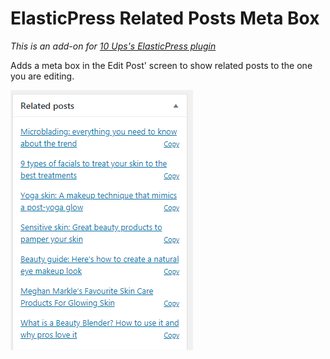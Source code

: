 # ElasticPress Related Posts Meta Box

*This is an add-on for [10 Ups's ElasticPress plugin](https://github.com/10up/ElasticPress)* 

Adds a meta box in the Edit Post' screen to show related posts to the one you are editing.

![screenshot](screenshot.png "Screenshot")



 
 